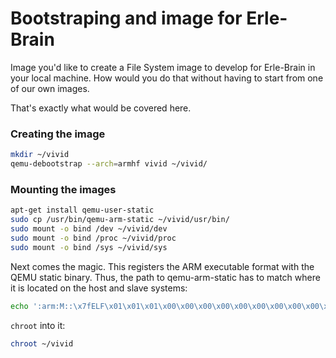 # Bootstraping and image for Erle-Brain

Image you'd like to create a File System image to develop for Erle-Brain in your local machine. How would you do that without having to start from one of our own images.

That's exactly what would be covered here.

### Creating the image
```bash
mkdir ~/vivid
qemu-debootstrap --arch=armhf vivid ~/vivid/
```

### Mounting the images

```bash
apt-get install qemu-user-static
sudo cp /usr/bin/qemu-arm-static ~/vivid/usr/bin/
sudo mount -o bind /dev ~/vivid/dev
sudo mount -o bind /proc ~/vivid/proc
sudo mount -o bind /sys ~/vivid/sys

```

Next comes the magic. This registers the ARM executable format with the QEMU static binary. Thus, the path to qemu-arm-static has to match where it is located on the host and slave systems:

```bash
echo ':arm:M::\x7fELF\x01\x01\x01\x00\x00\x00\x00\x00\x00\x00\x00\x00\x02\x00\x28\x00:\xff\xff\xff\xff\xff\xff\xff\x00\xff\xff\xff\xff\xff\xff\xff\xff\xfe\xff\xff\xff:/usr/bin/qemu-arm-static:' > /proc/sys/fs/binfmt_misc/register
```

`chroot` into it:
```bash
chroot ~/vivid
```